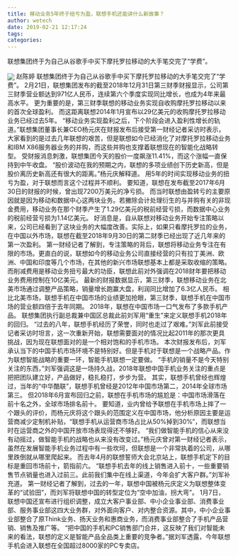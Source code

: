 ```yaml
---
title: 移动业务5年终于扭亏为盈，联想手机还能讲什么新故事？
author: wetech
date: 2019-02-21 12:17:24
tags: 
categories: 
---
```

联想集团终于为自己从谷歌手中买下摩托罗拉移动的大手笔交完了“学费”。
<!-- more -->
<img align="center" border="0" src="https://imgcdn.yicai.com/uppics/images/2019/02/e253d65ddc761c1c6329335b58c5e629.jpg" />
赵陈婷
联想集团终于为自己从谷歌手中买下摩托罗拉移动的大手笔交完了“学费”。
2月21日，联想集团发布的截至2018年12月31日第三财季财报显示，公司第三财季营业额达到971亿人民币，连续第六个季度实现同比增长，也成为4年来最高水平。
更为重要的是，第三财季联想的移动业务实现自收购摩托罗拉移动以来的首次全球盈利。
而这距离联想2014年1月宣布以29亿美元的收购摩托罗拉移动业务已经过去5年。
“移动业务实现盈利之后，下个阶段会进入盈利性增长的轨道。”联想集团董事长兼CEO杨元庆在财报发布后接受第一财经记者采访时表示，大家看到的是过去几年联想的艰苦，但是联想如今已经消化了对摩托罗拉移动业务和IBM X86服务器业务的并购，而这些并购也支撑着联想现在的智能化战略转型。
受财报消息刺激，联想集团今天的股价一度飙涨11.41%，而这个涨幅一直保持到中午收盘。
“股价波动在我的预期之内，联想的多项业绩创下历史新高，但是股价离历史新高还有很大的距离。”杨元庆解释道。
用5年的时间实现移动业务的扭亏为盈，对于联想而言这个过程并不顺利。
要知道，联想在发布截至2017年6月30日的财报的时候，曾出现7200万美元的净亏损。
而当时联想由盈转亏的主要原因就是因为移动和数据中心这两块业务。若撇除会计处理衍生的与并购有关的非现金费用，移动业务在那个财季产生了1.29亿美元的税前经营亏损，而数据中心业务的税前经营亏损为1.14亿美元。
好消息是，自从联想对移动业务开始专注策略以来，公司已经看到了这块业务的大幅度改善。实际上，如果只看摩托罗拉的业务，在中国以外市场，联想在截至2018年9月30日的第二财季已经出现了近几年来的第一次盈利。
第一财经记者了解到，专注策略的背后，联想将移动业务专注在有限的市场。更直白的说，联想如今的移动业务公司直接经营的只有拉丁美洲、欧洲、中国和印度等几个市场，在其他的新兴市场联想基本上都是采取收缩的策略。
而削减费用是移动业务扭亏最大的功臣，联想此前对外强调在2018财年要把移动业务费用控制在10亿美元。
最新的财报数据显示，第三财季，联想移动业务在北美市场通过调整产品策略，销量增长跑赢大盘，利润同比增加了6.3亿人民币。
相比北美市场，联想手机在中国市场的业绩更加抢眼，第三财季，联想手机在中国市场的营业额四倍于去年同期。
2018年，联想在中国市场一口气发布了多款手机产品。
联想集团执行副总裁兼中国区总裁此前刘军用“重生”来定义联想手机2018年的回归。
“过去的八年，联想手机经历了荣誉，同时也走过了艰难。”刘军此前接受记者采访时坦言，这一次重新开始，联想需要面对的情况比起2011年的那次更具挑战，因为现在联想面对的是一个相对饱和的手机市场。
本次财报发布后，刘军承认当下的中国手机市场环境不是特别好。但是手机对于联想是一个战略产品。作为联想智能战略的重要一环，智能手机联想一定要做。
“手机的销量不是今天特别关注的东西，”刘军强调这是一场持久战，2018年联想中国手机业务关注的重点是把把团队建立好，产品做好，稳扎稳打，步步为营。
其实，联想手机曾经也辉煌过，当年的“中华酷联”，联想手机曾经是2012年中国市场第二，2014年全球市场第三。
但2018年6月宣布回归之前，联想在手机市场的尴尬是：中国市场滑落在前十名之外，全球市场排名前十。
要知道，业内曾给予联想在手机市场上摔了一个跟头的评价，而杨元庆将这个跟头的范围定义在中国市场，他分析原因主要是运营商减少定制机补贴，“联想手机从运营商市场占比从50%掉到30%”，而联想当时在运营商之外的中国开放市场表现得还不够好。
“我们做智能手机的信心从来没有动摇过，做智能手机的战略也从来没有改变过。”杨元庆曾对第一财经记者表示，虽然在发展智能手机业务过程中有一些坎坷，但联想是一个非常执着的公司，从哪里跌倒就从哪里爬起来。
而去年4月的联想誓师大会北京站上，联想手机定下的目标是重回市场前十，箭指前六。
“联想手机去年的线上销售进入前十，一些重要销售节点销量也进入过前三。此前我们集中在线上渠道，今年会扩大客户群。”刘军补充道。
第一财经记者了解到，过去的一年，联想中国被杨元庆定义为联想整体变革的“试验田”，而刘军将联想中国的转型定位为“空中加油，拐大弯”。
1月7日，联想中国还宣布进行组织调整，成立大客户事业部、中小企业事业部、消费事业部、服务事业部这四大业务群，对外面向客户、对内整合资源。其中，中小企业事业部整合了原Think业务、扬天业务和惠商业务，而消费事业部整合了手机产品营销、销售及推广等。
“把中国的手机和PC销售部门合并，这反映了我们对智能未来的看法，联想的定义是智能产品全品类上重要的竞争者。”据刘军透露，今年联想手机会进入联想在全国超过8000家的PC专卖店。
 
 
